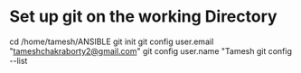 # Set up git on the working Directory
cd /home/tamesh/ANSIBLE
git init 
git config user.email "tameshchakraborty2@gmail.com"
git config user.name "Tamesh
git config --list
